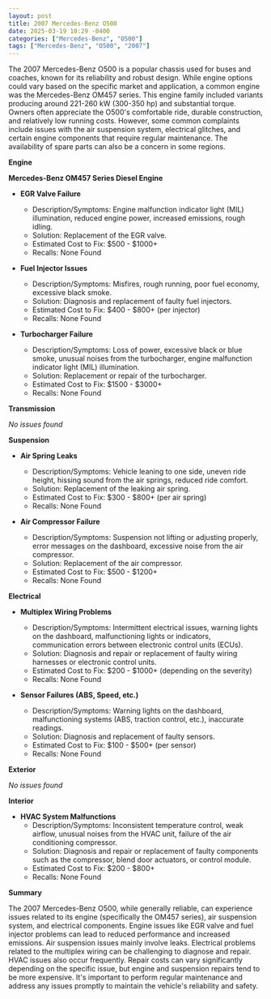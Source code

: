 ```yaml
---
layout: post
title: 2007 Mercedes-Benz O500
date: 2025-03-19 10:29 -0400
categories: ["Mercedes-Benz", "O500"]
tags: ["Mercedes-Benz", "O500", "2007"]
---
```

The 2007 Mercedes-Benz O500 is a popular chassis used for buses and coaches, known for its reliability and robust design. While engine options could vary based on the specific market and application, a common engine was the Mercedes-Benz OM457 series. This engine family included variants producing around 221-260 kW (300-350 hp) and substantial torque. Owners often appreciate the O500's comfortable ride, durable construction, and relatively low running costs. However, some common complaints include issues with the air suspension system, electrical glitches, and certain engine components that require regular maintenance. The availability of spare parts can also be a concern in some regions.

**Engine**

**Mercedes-Benz OM457 Series Diesel Engine**

*   **EGR Valve Failure**
    *   Description/Symptoms: Engine malfunction indicator light (MIL) illumination, reduced engine power, increased emissions, rough idling.
    *   Solution: Replacement of the EGR valve.
    *   Estimated Cost to Fix: $500 - $1000+
    *   Recalls: None Found

*   **Fuel Injector Issues**
    *   Description/Symptoms: Misfires, rough running, poor fuel economy, excessive black smoke.
    *   Solution: Diagnosis and replacement of faulty fuel injectors.
    *   Estimated Cost to Fix: $400 - $800+ (per injector)
    *   Recalls: None Found

*   **Turbocharger Failure**
    *   Description/Symptoms: Loss of power, excessive black or blue smoke, unusual noises from the turbocharger, engine malfunction indicator light (MIL) illumination.
    *   Solution: Replacement or repair of the turbocharger.
    *   Estimated Cost to Fix: $1500 - $3000+
    *   Recalls: None Found

**Transmission**

*No issues found*

**Suspension**

*   **Air Spring Leaks**
    *   Description/Symptoms: Vehicle leaning to one side, uneven ride height, hissing sound from the air springs, reduced ride comfort.
    *   Solution: Replacement of the leaking air spring.
    *   Estimated Cost to Fix: $300 - $800+ (per air spring)
    *   Recalls: None Found

*   **Air Compressor Failure**
    *   Description/Symptoms: Suspension not lifting or adjusting properly, error messages on the dashboard, excessive noise from the air compressor.
    *   Solution: Replacement of the air compressor.
    *   Estimated Cost to Fix: $500 - $1200+
    *   Recalls: None Found

**Electrical**

*   **Multiplex Wiring Problems**
    *   Description/Symptoms: Intermittent electrical issues, warning lights on the dashboard, malfunctioning lights or indicators, communication errors between electronic control units (ECUs).
    *   Solution: Diagnosis and repair or replacement of faulty wiring harnesses or electronic control units.
    *   Estimated Cost to Fix: $200 - $1000+ (depending on the severity)
    *   Recalls: None Found

*   **Sensor Failures (ABS, Speed, etc.)**
    *   Description/Symptoms: Warning lights on the dashboard, malfunctioning systems (ABS, traction control, etc.), inaccurate readings.
    *   Solution: Diagnosis and replacement of faulty sensors.
    *   Estimated Cost to Fix: $100 - $500+ (per sensor)
    *   Recalls: None Found

**Exterior**

*No issues found*

**Interior**

*   **HVAC System Malfunctions**
    *   Description/Symptoms: Inconsistent temperature control, weak airflow, unusual noises from the HVAC unit, failure of the air conditioning compressor.
    *   Solution: Diagnosis and repair or replacement of faulty components such as the compressor, blend door actuators, or control module.
    *   Estimated Cost to Fix: $200 - $800+
    *   Recalls: None Found

**Summary**

The 2007 Mercedes-Benz O500, while generally reliable, can experience issues related to its engine (specifically the OM457 series), air suspension system, and electrical components. Engine issues like EGR valve and fuel injector problems can lead to reduced performance and increased emissions. Air suspension issues mainly involve leaks. Electrical problems related to the multiplex wiring can be challenging to diagnose and repair. HVAC issues also occur frequently. Repair costs can vary significantly depending on the specific issue, but engine and suspension repairs tend to be more expensive. It's important to perform regular maintenance and address any issues promptly to maintain the vehicle's reliability and safety.

